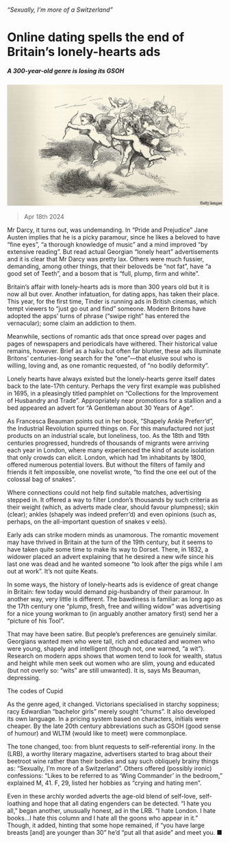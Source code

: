 ###### “Sexually, I’m more of a Switzerland”

# Online dating spells the end of Britain’s lonely-hearts ads 

##### A 300-year-old genre is losing its GSOH 

![image](images/20240420_BRP002.jpg) 

> Apr 18th 2024 

Mr Darcy, it turns out, was undemanding. In “Pride and Prejudice” Jane Austen implies that he is a picky paramour, since he likes a beloved to have “fine eyes”, “a thorough knowledge of music” and a mind improved “by extensive reading”. But read actual Georgian “lonely heart” advertisements and it is clear that Mr Darcy was pretty lax. Others were much fussier, demanding, among other things, that their beloveds be “not fat”, have “a good set of Teeth”, and a bosom that is “full, plump, firm and white”. 

Britain’s affair with lonely-hearts ads is more than 300 years old but it is now all but over. Another infatuation, for dating apps, has taken their place. This year, for the first time, Tinder is running ads in British cinemas, which tempt viewers to “just go out and find” someone. Modern Britons have adopted the apps’ turns of phrase (“swipe right” has entered the vernacular); some claim an addiction to them.

Meanwhile, sections of romantic ads that once spread over pages and pages of newspapers and periodicals have withered. Their historical value remains, however. Brief as a haiku but often far blunter, these ads illuminate Britons’ centuries-long search for the “one”—that elusive soul who is willing, loving and, as one romantic requested, of “no bodily deformity”.

Lonely hearts have always existed but the lonely-hearts genre itself dates back to the late-17th century. Perhaps the very first example was published in 1695, in a pleasingly titled pamphlet on “Collections for the Improvement of Husbandry and Trade”. Appropriately near promotions for a stallion and a bed appeared an advert for “A Gentleman about 30 Years of Age”. 

As Francesca Beauman points out in her book, “Shapely Ankle Preferr’d”, the Industrial Revolution spurred things on. For this manufactured not just products on an industrial scale, but loneliness, too. As the 18th and 19th centuries progressed, hundreds of thousands of migrants were arriving each year in London, where many experienced the kind of acute isolation that only crowds can elicit. London, which had 1m inhabitants by 1800, offered numerous potential lovers. But without the filters of family and friends it felt impossible, one novelist wrote, “to find the one eel out of the colossal bag of snakes”. 

Where connections could not help find suitable matches, advertising stepped in. It offered a way to filter London’s thousands by such criteria as their weight (which, as adverts made clear, should favour plumpness); skin (clear); ankles (shapely was indeed preferr’d) and even opinions (such as, perhaps, on the all-important question of snakes v eels).

Early ads can strike modern minds as unamorous. The romantic movement may have thrived in Britain at the turn of the 19th century, but it seems to have taken quite some time to make its way to Dorset. There, in 1832, a widower placed an advert explaining that he desired a new wife since his last one was dead and he wanted someone “to look after the pigs while I am out at work”. It’s not quite Keats. 

In some ways, the history of lonely-hearts ads is evidence of great change in Britain: few today would demand pig-husbandry of their paramour. In another way, very little is different. The bawdiness is familiar: as long ago as the 17th century one “plump, fresh, free and willing widow” was advertising for a nice young workman to (in arguably another amatory first) send her a “picture of his Tool”. 

That may have been satire. But people’s preferences are genuinely similar. Georgians wanted men who were tall, rich and educated and women who were young, shapely and intelligent (though not, one warned, “a wit”). Research on modern apps shows that women tend to look for wealth, status and height while men seek out women who are slim, young and educated (but not overly so: “wits” are still unwanted). It is, says Ms Beauman, depressing. 

The codes of Cupid

As the genre aged, it changed. Victorians specialised in starchy soppiness; racy Edwardian “bachelor girls” merely sought “chums”. It also developed its own language. In a pricing system based on characters, initials were cheaper. By the late 20th century abbreviations such as GSOH (good sense of humour) and WLTM (would like to meet) were commonplace. 

The tone changed, too: from blunt requests to self-referential irony. In the (LRB), a worthy literary magazine, advertisers started to brag about their beetroot wine rather than their bodies and say such obliquely brainy things as: “Sexually, I’m more of a Switzerland”. Others offered (possibly ironic) confessions: “Likes to be referred to as ‘Wing Commander’ in the bedroom,” explained M, 41. F, 29, listed her hobbies as “crying and hating men”.

Even in these archly worded adverts the age-old blend of self-love, self-loathing and hope that all dating engenders can be detected. “I hate you all,” began another, unusually honest, ad in the LRB. “I hate London. I hate books…I hate this column and I hate all the goons who appear in it.” Though, it added, hinting that some hope remained, if “you have large breasts [and] are younger than 30” he’d “put all that aside” and meet you. ■


